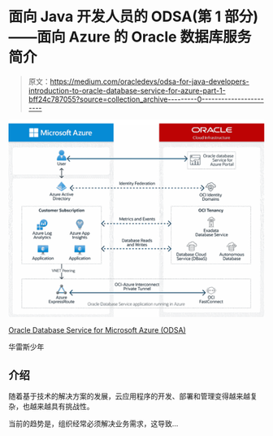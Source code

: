 # 面向 Java 开发人员的 ODSA(第 1 部分)——面向 Azure 的 Oracle 数据库服务简介

> 原文：<https://medium.com/oracledevs/odsa-for-java-developers-introduction-to-oracle-database-service-for-azure-part-1-bff24c787055?source=collection_archive---------0----------------------->

![](img/aac951f1630befcdd0011ae5c618db01.png)

[Oracle Database Service for Microsoft Azure (ODSA)](https://www.oracle.com/ie/cloud/azure/oracle-database-for-azure/)

华雷斯少年

## 介绍

随着基于技术的解决方案的发展，云应用程序的开发、部署和管理变得越来越复杂，也越来越具有挑战性。

当前的趋势是，组织经常必须解决业务需求，这导致…